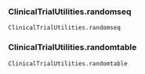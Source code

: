 
### ClinicalTrialUtilities.randomseq
```@docs
ClinicalTrialUtilities.randomseq
```

### ClinicalTrialUtilities.randomtable
```@docs
ClinicalTrialUtilities.randomtable
```
